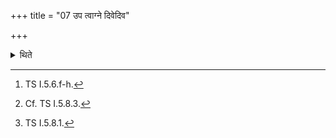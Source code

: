 +++
title = "07 उप त्वाग्ने दिवेदिव"

+++

<details><summary>थिते</summary>

7. With three verses in Gāyatrī-metre beginning with upa tvāgne dive dive[^1] he stands near the Gārhapatya praising it[^2]; and with four verses consisting of two feet beginning with agne tvaṁ no antamaḥ[^3] (he stands near the Gārhapatya Praising it).  


[^1]: TS I.5.6.f-h.  

[^2]: Cf. TS I.5.8.3.  

[^3]: TS I.5.8.1.
</details>
